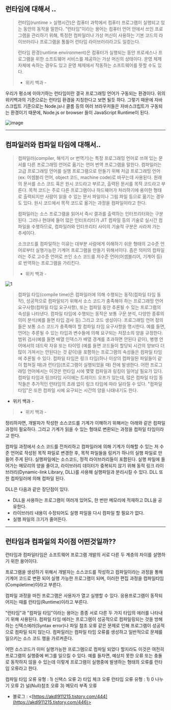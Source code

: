 ## 런타임에 대해서 ..
> 런터임(runtime > 실행시간)은 컴퓨터 과학에서 컴퓨터 프로그램이 실행되고 있는 동안의 동작을 말한다. 
> "런타임"이라는 용어는 컴퓨터 언어 안에서 쓰인 프로그램을 관리하기 위해, 특정한 컴파일러나 가상 머신이 
> 사용하는 기본 코드의 라이브러리나 프로그램을 통틀어 런타임 라이브러리라고도 일컫는다.
>
> 런타임 환경(runtime environment)은 컴퓨터가 실행되는 동안 프로세스나 프로그램을 위한 소프트웨어 서비스를 제공하는 
> 가상 머신의 상태이다. 운영 체제 자체에 속하는 경우도 있고 운영 체제에서 작동하는 소프트웨어를 뜻할 수도 있다.
>
>- 위키 백과 -



우리가 평소에 이야기하는 런타임이란 결국 프로그래밍 언어가 구동되는 환경이다. 
위의 위키백과의 기준으로는 런타임 환경을 지칭한다고 보면 될듯 하다. 
그렇기 때문에 자바스크립트 기준으로는 Node.js나 클롬 등의 여러 브라우저들은 자바스크립트가 구동되는 
환경이기 때문에, Node.js or browser 들이 JavaScript Runtime이 된다.




![image](https://user-images.githubusercontent.com/76759835/201504120-ebf5b578-35e6-4980-b5a0-986bf5da5a0f.png)




***




## 컴파일러와 컴파일 타임에 대해서..




> 컴파일러(compiler, 해석기 or 번역기)는 특정 프로그래밍 언어로 쓰여 있는 문서를 다른 프로그래밍 언어로 옮기는 언어
> 번역 프로그램을 말한다. 컴파일러는 고급 프로그래밍 언어를 실행 프로그램으로 만들기 위해 저급 프로그래밍 언어
> (ex: 어셈블리 언어, object 코드, machine code)로 바꾸는데 사용된다. 원래의 문서를 소스 코드 혹은 원시 코드라고 
> 부르고, 출력된 문서를 목적 코드라고 부른다. 목적 코드는 주로 다른 프로그램이나 하드웨어가 처리하기에 용이한 형태로
> 출력되지만 사람이 읽을 수 있는 문서 파일이나 그림 파일 등으로 옮기는 경우도 있다. 원시 코드에서 목적 코드로 옮기는 
> 과정을 컴파일이라고 한다.
>
> 컴파일러는 소스 프로그램을 읽어서 즉시 결과를 출력하는 인터프리터와는 구분된다. 
> 그러나 현대에 들어 많은 인터프리터가 JIT 컴파일 등의 기술로 실시간 컴파일을 수행하므로, 
> 컴파일러와 인터프리터 사이의 기술적 구분은 사라져 가는 추세이다.
>
> 소크코드를 컴파일하는 이유는 대부분 사람에게 이해하기 쉬운 형태의 고수준 언어로부터 실행가능한 기계어 프로그램을 
> 만들기 위해서이다. 좁은 의미의 컴파일러는 주로 고수준 언어로 쓰인 소스 코드를 저수준 언어(어셈블리어, 기계어 등)로
> 번역하는 프로그램을 가리킨다.
>
> - 위키 백과 -




![1](https://user-images.githubusercontent.com/76759835/201504214-bbb510c0-a085-44e8-9c47-9c02b8ef49b5.PNG)




> 컴파일 타임(compile time)은 컴파일러에 의해 수행되는 동작(컴파일 타임 동작), 성공적으로 컴파일되기 위해서 소스 
> 코드가 충족해야 하는 프로그래밍 언어 요구사항(컴파일 타임 요구사항), 또는 컴파일 동안 추론될 수 있는 프로그램의 
> 속성을 나타낸다.
> 컴파일 타임에 수행되는 동작은 보통 구문 분석, 다양한 종류의 의미 분석(예를 들면 타입 검사 등) 그리고 코드 생성이다.
> 프로그래밍 언어 정의들은 보통 소스 코드가 충족해야 할 컴파일 타임 요구사항을 명시한다. 예를 들면, 언어는 추론될 수
> 있는 타입과 변수들에 의해 요구되는 저장소의 양을 규정한다. 
> 범위 검사(예를 들면 배열 인덱스가 배열 경계를 초과하면 안된다 같이), 병행 언어에서의 데드락 자유 또는 타이밍
> (예를 들면 코드들이 할당되 시간의 양보다 더 많이 가져서는 안된다는 것 같이)을 포함하는 프로그램의 속성들은 컴파일 
> 타임에 추론될 수 있다. 컴파일 타임은 링크 타임(하나 이상의 컴파일된 파일들이 같이 합쳐질 때)과 
> 런타임(프로그램이 실행되었을 때) 전에 발생한다. 어떤 프로그래밍 언어에서는 이것은 런타임 시에 몇몇 컴파일과 링킹이 
> 일어날 필요가 있다. 컴파일 타임과 링크타임 사이에는 트레이드 오프가 있는데, 많은 컴파일 타임 동작들은 추가적인 
> 런타임의 초래 없이 링크 타임에 따라 달라질 수 있다.
> "컴파일 타임"은 또한 컴파일 시에 요구되는 시간의 양을 나태내기도 한다.
- 위키 백과 -
>
> - 위키 백과 -




정리하자면, 개발자가 작성한 소스코드를 기계가 이해하기 위해서는 아래와 같은 컴파일 과정이 필요하다. 
그리고 기계가 읽을 수 있는 형태로 변환되는 과정을 컴파일 타임이라고 한다.




컴파일 과정에서 소스 코드를 전처리하고 컴파일러에 의해 기계가 이해할 수 있는 저 수준 언어로 작성된 목적 파일로 변경한 후, 
목적 파일들을 링커가 하나의 실행 파일로 만들어 주게 된다. 실행파일에는 소스코드, 정적 라이브러리들이 포함된다. 
실행 파일에 들어가는 메모리의 양을 줄이고, 라이브러리 데이터가 중복되지 않기 위해 동적 링크 라이브러리(Dynamic-link Library, DLL)를 
사용해 실행파일과 분리시킬 수 있다. DLL 또한 컴파일러에 의해 컴파일 된다.




DLL은 다음과 같은 장단점이 있다.
- DLL을 사용하는 프로그램이 여러개 있어도, 한 번만 메모리에 적재하고 DLL을 공유한다.
- 라이브러리 내용이 수정되어도 실행 파일을 다시 컴파일 할 필요가 없다.
- 실행 파일의 크기가 줄어든다.




***




## 런타임과 컴파일의 차이점 어떤것일까??
런타임과 컴파일타임은 소프트웨어 프로그램 개발의 서로 다른 두 계층의 차이를 설명하기 위한 용어이다.




프로그램을 생성하기 위해서 개발자는 소스코드를 작성하고 컴파일이라는 과정을 통해 기계어 코드로 변환 되어 실행 가능한 
프로그램이 되며, 이러한 편집 과정을 컴파일타임(Compiletime)이라고 부른다.




컴파일 과정을 마친 프로그램은 사용자가 열고 실행할 수 있다. 
응용프로그램이 동작되어지는 때를 런타임(Runtime)이라고 부른다.




"런타임"과 "컴파일 타임"이라는 용어는 종종 서로 다른 두 가지 타입의 에러를 나타내기 위해 사용된다. 
컴파일 타임 에러는 프로그램이 성공적으로 컴파일링되는 것을 방해하는 신텍스에러(Syntax error)나 파일 참조 오류 같은 
문제로 인해 프로그램이 성공적으로 컴파일 되지 않는다. 
컴파일러는 컴파일 타임 오류를 생성하고 일반적으로 문제를 일으키는 소스 코드 행을 가르켜준다.




어떤 소스코드가 이미 실행가능한 프로그램으로 컴파일 되었다 할지라도 이것은 여전히 프로그램의 실행중에 버그를 일으킬 
수 있다. 예를 들자면, 예상치 못한 오류 또는 충돌로 동작하지 않을 수 있는데 이렇게 프로그램이 실행중에 발생하는 형태의
오류를 런타임 오류라고 한다.




컴파일 타임 오류 유형 : 1) 신택스 오류 2) 타입 체크 오류
런타임 오류 유형 : 1) 0 나누기 오류 2) 널(Null)참조 오류 3) 메모리 부족 오류




* 블로그 : <[https://akdl911215.tistory.com/444](https://akdl911215.tistory.com/446)>
